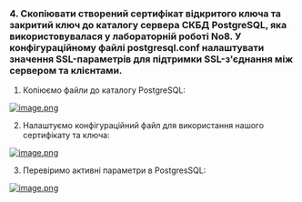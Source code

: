 ### 4. Скопіювати створений сертифікат відкритого ключа та закритий ключ до каталогу сервера СКБД PostgreSQL, яка використовувалася у лабораторній роботі No8. У конфігураційному файлі postgresql.conf налаштувати значення SSL-параметрів для підтримки SSL-з'єднання між сервером та клієнтами.

1) Копіюємо файли до каталогу PostgreSQL:

[![image.png](https://i.postimg.cc/j2KcG5H5/image.png)](https://postimg.cc/r0n54qYX)

2) Налаштуємо конфігураційний файл для використання нашого сертифікату та ключа:

[![image.png](https://i.postimg.cc/W3xMV382/image.png)](https://postimg.cc/sQ9B93b8)

3) Перевіримо активні параметри в PostgresSQL:

[![image.png](https://i.postimg.cc/90NsCySD/image.png)](https://postimg.cc/GTGXjTbR)